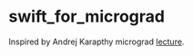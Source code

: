 # swift_for_micrograd

Inspired by Andrej Karapthy micrograd [lecture](https://www.youtube.com/watch?v=VMj-3S1tku0&t=6900s).
